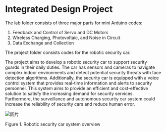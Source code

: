 # Integrated Design Project

The lab folder consists of three major parts for mini Arduino codes: 

1. Feedback and Control of Servo and DC Motors
2. Wireless Charging, Photovoltaic, and Noise in Circuit
3. Data Exchange and Collection

The project folder consists codes for the robotic security car.

The project aims to develop a robotic security car to support security guards in their daily duties. The car has sensors and cameras to navigate complex indoor environments and detect potential security threats with face detection algorithms. Additionally, the security car is equipped with a voice control system that provides real-time information and alerts to security personnel. This system aims to provide an efficient and cost-effective solution to satisfy the increasing demand for security services. Furthermore, the surveillance and autonomous security car system could increase the reliability of security cars and reduce human error.

![圖片](https://github.com/DarioHo/Integrated-design-project/assets/31384866/f8d0f924-e703-402f-8701-6d61f9057733)

Figure 1. Robotic security car system overview 
